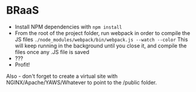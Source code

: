 # BRaaS
* Install NPM dependencies with `npm install`
* From the root of the project folder, run webpack in order to compile the JS files `./node_modules/webpack/bin/webpack.js --watch --color` This will keep running in the background until you close it, and compile the files once any .JS file is saved
* ???
* Profit!

Also - don't forget to create a virtual site with NGINX/Apache/YAWS/Whatever to point to the /public folder.